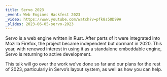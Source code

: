 ```yaml
---
title: Servo 2023
_event: Web Engines Hackfest 2023
_video: https://www.youtube.com/watch?v=pfk8s5OD99A
_slides: 2023-06-05-servo-2023
---
```


Servo is a web engine written in Rust. After parts of it were integrated into Mozilla Firefox, the project became independent but dormant in 2020. This year, with renewed interest in using it as a standalone embeddable engine, Servo is returning to active development.

This talk will go over the work we’ve done so far and our plans for the rest of 2023, particularly in Servo’s layout system, as well as how you can help.
